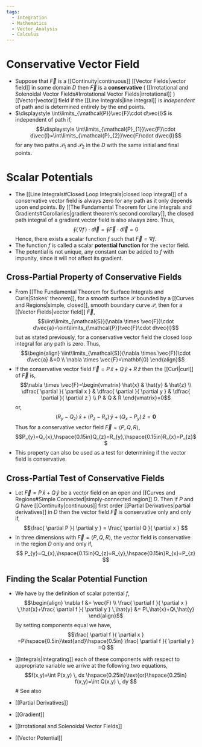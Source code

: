 ```yaml
---
tags:
  - integration
  - Mathematics
  - Vector_Analysis
  - Calculus
---
```

# Conservative Vector Field
- Suppose that $\vec{F}$ is a [[Continuity|continuous]] [[Vector Fields|vector field]] in some domain $D$ then $\vec{F}$ is a **conservative** ( [[Irrotational and Solenoidal Vector Fields#Irrotational Vector Fields|irrotational]] ) [[Vector|vector]] field if the [[Line Integrals|line integral]] is _independent_ of path and is determined entirely by the end points.
- $\displaystyle \int\limits_{\mathcal{P}}\vec{F}\cdot d\vec{l}$ is independent of path if, $$\displaystyle \int\limits_{\mathcal{P}_{1}}\vec{F}\cdot d\vec{l}=\int\limits_{\mathcal{P}_{2}}\vec{F}\cdot d\vec{l}$$for any two paths $\mathcal{P}_{1}$ and $\mathcal{P}_{2}$ in the $D$ with the same initial and final points.
# Scalar Potentials
- The [[Line Integrals#Closed Loop Integrals|closed loop integral]] of a conservative vector field is always zero for any path as it only depends upon end points. By [[The Fundamental Theorem for Line Integrals and Gradients#Corollaries|gradient theorem’s second corollary]], the closed path integral of a gradient vector field is also always zero. Thus, $$\oint (\,\nabla f\,)\cdot d\vec{l}=\oint \vec{F}\cdot d\vec{l}=0$$Hence, there exists a scalar function $f$ such that $\vec{F}=\nabla f$.
- The function $f$ is called a scalar **potential function** for the vector field.
- The potential is not unique, any constant can be added to $f$ with impunity, since it will not affect its gradient.
## Cross-Partial Property of Conservative Fields
- From [[The Fundamental Theorem for Surface Integrals and Curls|Stokes' theorem]], for a smooth surface $\mathcal{S}$ bounded by a [[Curves and Regions|simple, closed]], smooth boundary curve $\mathcal{P}$, then for a [[Vector Fields|vector field]] $\vec{F}$, $$\iint\limits_{\mathcal{S}}(\nabla \times \vec{F})\cdot d\vec{a}=\oint\limits_{\mathcal{P}}\vec{F}\cdot d\vec{l}$$but as stated previously, for a conservative vector field the closed loop integral for any path is zero. Thus, $$\begin{align}
\iint\limits_{\mathcal{S}}(\nabla \times \vec{F})\cdot d\vec{a} &=0 \\
\nabla \times \vec{F}=\mathbf{0}
\end{align}$$
- If the conservative vector field $\vec{F}=P\,\hat{x}+Q\,\hat{y}+R\,\hat{z}$ then the [[Curl|curl]] of $\vec{F}$ is,$$\nabla \times \vec{F}=\begin{vmatrix} 
\hat{x} & \hat{y} & \hat{z} \\
\dfrac{ \partial  }{ \partial x } & \dfrac{ \partial  }{ \partial y } & \dfrac{ \partial  }{ \partial z } \\
P & Q & R
\end{vmatrix}=0$$or,$$(R_{y}-Q_{z})\,\hat{x}+(P_{z}-R_{x})\,\hat{y}+(Q_{x}-P_{y})\,\hat{z}=\mathbf{0}$$
Thus for a conservative vector field $\vec{F}=\langle P,Q,R \rangle$,$$P_{y}=Q_{x},\hspace{0.15in}Q_{z}=R_{y},\hspace{0.15in}R_{x}=P_{z}$$
- This property can also be used as a test for determining if the vector field is conservative.

## Cross-Partial Test of Conservative Fields
- Let $\vec{F}=P\,\hat{x}+Q\,\hat{y}$ be a vector field on an open and [[Curves and Regions#Simple Connected|simply-connected region]] $D$. Then if $P$ and $Q$ have [[Continuity|continuous]] first order [[Partial Derivatives|partial derivatives]] in $D$ then the vector field $\vec{F}$ is conservative only and only if, $$\frac{ \partial P }{ \partial y } = \frac{ \partial Q }{ \partial x } $$
- In three dimensions with $\vec{F}=\langle P,Q,R \rangle$, the vector field is conservative in the region $D$ only and only if, $$ P_{y}=Q_{x},\hspace{0.15in}Q_{z}=R_{y},\hspace{0.15in}R_{x}=P_{z} $$
## Finding the Scalar Potential Function
- We have by the definition of scalar potential $f$,$$\begin{align}
\nabla f &= \vec{F} \\
\frac{ \partial f }{ \partial x } \,\hat{x}+\frac{ \partial f }{ \partial y } \,\hat{y} &= P\,\hat{x}+Q\,\hat{y}
\end{align}$$By setting components equal we have,$$\frac{ \partial f }{ \partial x } =P\hspace{0.5in}\text{and}\hspace{0.5in} \frac{ \partial f }{ \partial y } =Q $$
- [[Integrals|Integrating]] each of these components with respect to appropriate variable we arrive at the following two equations,$$f(x,y)=\int P(x,y) \, dx \hspace{0.25in}\text{or}\hspace{0.25in} f(x,y)=\int Q(x,y) \, dy $$# See also

- [[Partial Derivatives]]
- [[Gradient]]
- [[Irrotational and Solenoidal Vector Fields]] 
- [[Vector Potential]]